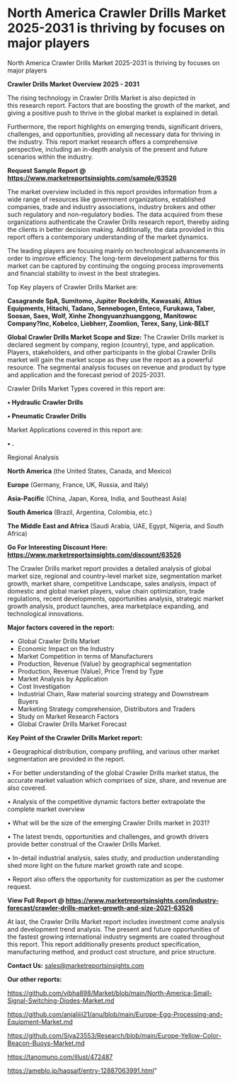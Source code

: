# North America Crawler Drills Market 2025-2031 is thriving by focuses on major players
North America Crawler Drills Market 2025-2031 is thriving by focuses on major players

<Strong> Crawler Drills Market Overview 2025 - 2031</strong>

The rising technology in Crawler Drills Market is also depicted in this research report. Factors that are boosting the growth of the market, and giving a positive push to thrive in the global market is explained in detail.

Furthermore, the report highlights on emerging trends, significant drivers, challenges, and opportunities, providing all necessary data for thriving in the industry. This report market research offers a comprehensive perspective, including an in-depth analysis of the present and future scenarios within the industry.

<strong>Request Sample Report @ <a href=https://www.marketreportsinsights.com/sample/63526>https://www.marketreportsinsights.com/sample/63526</a></strong>

The market overview included in this report provides information from a wide range of resources like government organizations, established companies, trade and industry associations, industry brokers and other such regulatory and non-regulatory bodies. The data acquired from these organizations authenticate the Crawler Drills research report, thereby aiding the clients in better decision making. Additionally, the data provided in this report offers a contemporary understanding of the market dynamics.

The leading players are focusing mainly on technological advancements in order to improve efficiency. The long-term development patterns for this market can be captured by continuing the ongoing process improvements and financial stability to invest in the best strategies.

Top Key players of Crawler Drills Market are:

<strong>Casagrande SpA, Sumitomo, Jupiter Rockdrills, Kawasaki, Altius Equipments, Hitachi, Tadano, Sennebogen, Enteco, Furukawa, Taber, Soosan, Saes, Wolf, Xinhe Zhongyuanzhuanggong, Manitowoc Company?Inc, Kobelco, Liebherr, Zoomlion, Terex, Sany, Link-BELT</strong>

<strong><b>Global Crawler Drills Market Scope and Size:</b></strong>
The Crawler Drills market is declared segment by company, region (country), type, and application. Players, stakeholders, and other participants in the global Crawler Drills market will gain the market scope as they use the report as a powerful resource. The segmental analysis focuses on revenue and product by type and application and the forecast period of 2025-2031.

Crawler Drills Market Types covered in this report are:

<strong>• Hydraulic Crawler Drills

• Pneumatic Crawler Drills</strong>

Market Applications covered in this report are:

<strong>• .</strong> 

Regional Analysis

<strong>North America</strong> (the United States, Canada, and Mexico)

<strong>Europe</strong> (Germany, France, UK, Russia, and Italy)

<strong>Asia-Pacific</strong> (China, Japan, Korea, India, and Southeast Asia)

<strong>South America</strong> (Brazil, Argentina, Colombia, etc.)

<strong>The Middle East and Africa</strong> (Saudi Arabia, UAE, Egypt, Nigeria, and South Africa)

<strong>Go For Interesting Discount Here: <a href=https://www.marketreportsinsights.com/discount/63526>https://www.marketreportsinsights.com/discount/63526</a></strong>

The Crawler Drills market report provides a detailed analysis of global market size, regional and country-level market size, segmentation market growth, market share, competitive Landscape, sales analysis, impact of domestic and global market players, value chain optimization, trade regulations, recent developments, opportunities analysis, strategic market growth analysis, product launches, area marketplace expanding, and technological innovations.

<strong><b>Major factors covered in the report:</b></strong>
<ul>
  <li>Global Crawler Drills Market </li>
  <li>Economic Impact on the Industry</li>
  <li>Market Competition in terms of Manufacturers</li>
  <li>Production, Revenue (Value) by geographical segmentation</li>
  <li>Production, Revenue (Value), Price Trend by Type</li>
  <li>Market Analysis by Application</li>
  <li>Cost Investigation</li>
  <li>Industrial Chain, Raw material sourcing strategy and Downstream Buyers</li>
  <li>Marketing Strategy comprehension, Distributors and Traders</li>
  <li>Study on Market Research Factors</li>
  <li>Global Crawler Drills Market Forecast</li>
</ul>

<strong><b>Key Point of the Crawler Drills Market report:</b></strong>

• Geographical distribution, company profiling, and various other market segmentation are provided in the report.

• For better understanding of the global Crawler Drills market status, the accurate market valuation which comprises of size, share, and revenue are also covered.

• Analysis of the competitive dynamic factors better extrapolate the complete market overview

• What will be the size of the emerging Crawler Drills market in 2031?

• The latest trends, opportunities and challenges, and growth drivers provide better construal of the Crawler Drills Market.

• In-detail industrial analysis, sales study, and production understanding shed more light on the future market growth rate and scope.

• Report also offers the opportunity for customization as per the customer request.

<strong><b>View Full Report @ <a href=https://www.marketreportsinsights.com/industry-forecast/crawler-drills-market-growth-and-size-2021-63526>https://www.marketreportsinsights.com/industry-forecast/crawler-drills-market-growth-and-size-2021-63526</a></b></strong>


At last, the Crawler Drills Market report includes investment come analysis and development trend analysis. The present and future opportunities of the fastest growing international industry segments are coated throughout this report. This report additionally presents product specification, manufacturing method, and product cost structure, and price structure.

<strong>Contact Us:</strong>
sales@marketreportsinsights.com

<strong>Our other reports:</strong>

<a href=https://github.com/vibha898/Market/blob/main/North-America-Small-Signal-Switching-Diodes-Market.md>https://github.com/vibha898/Market/blob/main/North-America-Small-Signal-Switching-Diodes-Market.md</a>

<a href=https://github.com/anjaliiii21/anu/blob/main/Europe-Egg-Processing-and-Equipment-Market.md>https://github.com/anjaliiii21/anu/blob/main/Europe-Egg-Processing-and-Equipment-Market.md</a>

<a href=https://github.com/Siya23553/Research/blob/main/Europe-Yellow-Color-Beacon-Buoys-Market.md>https://github.com/Siya23553/Research/blob/main/Europe-Yellow-Color-Beacon-Buoys-Market.md</a>

<a href=https://tanomuno.com/illust/472487>https://tanomuno.com/illust/472487</a>

<a href=https://ameblo.jp/haqsaif/entry-12887063991.html>https://ameblo.jp/haqsaif/entry-12887063991.html</a>"
